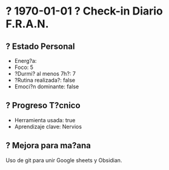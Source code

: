 # ? 1970-01-01 ? Check-in Diario F.R.A.N.

## ? Estado Personal
- Energ?a: 
- Foco: 5
- ?Durmi? al menos 7h?: 7
- ?Rutina realizada?: false
- Emoci?n dominante: false

## ? Progreso T?cnico
- Herramienta usada: true
- Aprendizaje clave:
Nervios

## ? Mejora para ma?ana
Uso de git para unir Google sheets y Obsidian.
